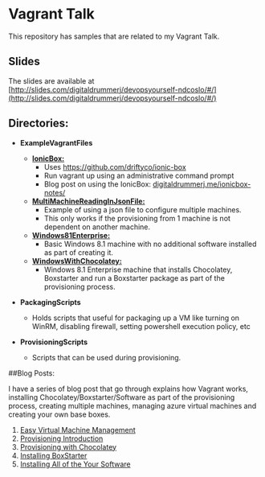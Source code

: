 # Vagrant Talk

This repository has samples that are related to my Vagrant Talk.

## Slides

The slides are available at [http://slides.com/digitaldrummerj/devopsyourself-ndcoslo/#/](http://slides.com/digitaldrummerj/devopsyourself-ndcoslo/#/)

## Directories:

* **ExampleVagrantFiles**
	* [**IonicBox:**](https://github.com/digitaldrummerj/VagrantTalk/tree/NdcOslo/ExampleVagrantFiles/IonicBox)
		* Uses https://github.com/driftyco/ionic-box 
		* Run vagrant up using an administrative command prompt
		* Blog post on using the IonicBox: [digitaldrummerj.me/ionicbox-notes/](digitaldrummerj.me/ionicbox-notes/)
	* [**MultiMachineReadingInJsonFile:**](https://github.com/digitaldrummerj/VagrantTalk/tree/NdcOslo/ExampleVagrantFiles/MultiMachineReadingInJsonFile)
		* Example of using a json file to configure multiple machines.  
		* This only works if the provisioning from 1 machine is not dependent on another machine.
	* [**Windows81Enterprise:**](https://github.com/digitaldrummerj/VagrantTalk/tree/NdcOslo/ExampleVagrantFiles/Windows81Enterprise)
		* Basic Windows 8.1 machine with no additional software installed as part of creating it.
	* [**WindowsWithChocolatey:**](https://github.com/digitaldrummerj/VagrantTalk/tree/NdcOslo/ExampleVagrantFiles/WindowsWithChocolatey)
		* Windows 8.1 Enterprise machine that installs Chocolatey, Boxstarter and run a Boxstarter package as part of the provisioning process.
		 
* **PackagingScripts**
	* Holds scripts that useful for packaging up a VM like turning on WinRM, disabling firewall, setting powershell execution policy, etc
* **ProvisioningScripts**
	* Scripts that can be used during provisioning.   

##Blog Posts:

I have a series of blog post that go through explains how Vagrant works, installing Chocolatey/Boxstarter/Software as part of the provisioning process, creating multiple machines, managing azure virtual machines and creating your own base boxes.

1. [Easy Virtual Machine Management](http://digitaldrummerj.me/vagrant-overview/)
1. [Provisioning Introduction](http://digitaldrummerj.me/vagrant-provisioning-intro)
1. [Provisioning with Chocolatey](http://digitaldrummerj.me/vagrant-provisioning-with-chocolatey)
1. [Installing BoxStarter](http://digitaldrummerj.me/vagrant-installing-boxstarter)
1. [Installing All of the Your Software](http://digitaldrummerj.me/vagrant-installing-your-software)
